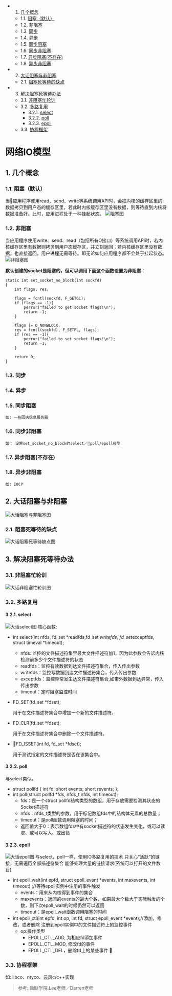 <!-- vscode-markdown-toc -->
* 1. [几个概念](#)
	* 1.1. [阻塞（默认）](#-1)
	* 1.2. [非阻塞](#-1)
	* 1.3. [同步](#-1)
	* 1.4. [异步](#-1)
	* 1.5. [同步阻塞](#-1)
	* 1.6. [同步非阻塞](#-1)
	* 1.7. [异步阻塞(不存在)](#-1)
	* 1.8. [异步非阻塞](#-1)
* 2. [大话阻塞与非阻塞](#-1)
	* 2.1. [阻塞死等待的缺点](#-1)
* 3. [解决阻塞死等待办法](#-1)
	* 3.1. [非阻塞忙轮训](#-1)
	* 3.2. [多路复用](#-1)
		* 3.2.1. [select](#select)
		* 3.2.2. [poll](#poll)
		* 3.2.3. [epoll](#epoll)
	* 3.3. [协程框架](#-1)

<!-- vscode-markdown-toc-config
	numbering=true
	autoSave=true
	/vscode-markdown-toc-config -->
<!-- /vscode-markdown-toc -->

# 网络IO模型
##  1. <a name=''></a>几个概念
###  1.1. <a name='-1'></a>阻塞（默认）
当应用程序使用read、send、write等系统调用API时，会把内核的缓存区里的数据拷贝到用户态的缓存区里，若此时内核缓存区里没有数据，则等待直到内核将数据准备好。此时，应用进程处于一种挂起状态。
![阻塞图](images/阻塞.png)
###  1.2. <a name='-1'></a>非阻塞
当应用程序使用write、send、read（包括所有O接口）等系统调用API时，若内核缓存区里有数据则拷贝到用户态缓存区，并立刻返回；若内核缓存区里没有数据，也直接返回，用户进程无需等待。即无论如何应用程序都不会处于挂起状态。
![非阻塞图](images/非阻塞.png)	

**默认创建的socket是阻塞的，但可以调用下面这个函数设置为非阻塞**：
```
static int set_socket_no_block(int sockfd)
{
	int flags, res;

	flags = fcntl(sockfd, F_GETGL);
	if (flags == -1){
		perror("failed to get socket flags!\n");
		return -1;
	}

	flags |= O_NONBLOCK;
	res = fcntl(sockfd), F_SETFL, flags);
	if (res == -1){
		perror("failed to set socket flags!\n");
		return -1;
	} 

	return 0;
}
```
###  1.3. <a name='-1'></a>同步

###  1.4. <a name='-1'></a>异步
###  1.5. <a name='-1'></a>同步阻塞
	如: 一些回执信息服务器
###  1.6. <a name='-1'></a>同步非阻塞
	如： 设置set_socket_no_block的select／poll/epoll模型
###  1.7. <a name='-1'></a>异步阻塞(不存在)
###  1.8. <a name='-1'></a>异步非阻塞
	如: IOCP
##  2. <a name='-1'></a>大话阻塞与非阻塞
![大话阻塞与非阻塞图](images/大话阻塞与非阻塞.png)
###  2.1. <a name='-1'></a>阻塞死等待的缺点
![大话阻塞死等待缺点图](images/大话阻塞死等待的缺点.png)
##  3. <a name='-1'></a>解决阻塞死等待办法
###  3.1. <a name='-1'></a>非阻塞忙轮训
![大话非阻塞忙轮训图](images/大话非阻塞忙轮训.png)
###  3.2. <a name='-1'></a>多路复用
####  3.2.1. <a name='select'></a>select
![大话select图](images/大话select.png)
核心函数:
* int select(int nfds,
	fd_set *readfds,fd_set *writefds, fd_set*exceptfds,
	struct timeval *timeout); 	
	* nfds: 监控的文件描述符集里最大文件描述符加1，因为此参数会告诉内核检测前多少个文件描述符的状态
	* readfds：监控有读数据到达文件描述符集合，传入传出参数
	* writefds：监控写数据到达文件描述符集合，传入传出参数
	* exceptfds：监控异常发生达文件描述符集合,如带外数据到达异常，传入传出参数
	* timeout：定时阻塞监控时间

* FD_SET(fd_set *fdset);

	用于在文件描述符集合中增加一个新的文件描述符。 
* FD_CLR(fd_set *fdset);	

	用于在文件描述符集合中删除一个文件描述符。
* FD_ISSET(int fd, fd_set *fdset);	

	用于测试指定的文件描述符是否在该集合中。

####  3.2.2. <a name='poll'></a>poll
与select类似。
* struct pollfd {
    int fd;
    short events;
    short revents;
};
* int poll(struct pollfd *fds, nfds_t nfds, int timeout); 
	* fds：是一个struct pollfd结构类型的数组，用于存放需要检测其状态的Socket描述符
	* nfds：nfds_t类型的参数，用于标记数组fds中的结构体元素的总数量；
	* timeout：是poll函数调用阻塞的时间；
	* 返回值大于0：表示数组fds中有socket描述符的状态发生变化，或可以读取、或可以写入、或出错

####  3.2.3. <a name='epoll'></a>epoll
![大话epoll图](images/大话epoll.png)
与select，poll一样，使用IO多路复用的技术
只关心“活跃”的链接，无需遍历全部描述符集合
能够处理大量的链接请求(系统可以打开的文件数目) 
* int epoll_wait(int epfd, struct epoll_event *events, 
	int maxevents, int timeout) ;//等待epoll实例中注册的事件触发
	* events：用来从内核得到事件的集合
	* maxevents：返回的events的最大个数，如果最大个数大于实际触发的个数，则下次epoll_wait的时候仍然可以返回
	* timeout：是epoll_wait函数调用阻塞的时间
* int epoll_ctl(int epfd, int op, int fd, struct epoll_event *event);//添加，修改，或者删除 注册到epoll实例中的文件描述符上的监控事件
	* op:操作类型
		* EPOLL_CTL_ADD, 为相应fd添加事件 
		* EPOLL_CTL_MOD, 修改fd的事件 
		* EPOLL_CTL_DEL，删除fd上的某些事件 


###  3.3. <a name='-1'></a>协程框架
如: libco、ntyco、云风c/c++实现

> 参考:
> 动脑学院.Lee老师／Darren老师